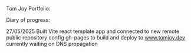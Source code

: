 Tom Joy Portfolio: 

Diary of progress: 

27/05/2025 
Built Vite react template app and connected to new remote public repository 
config gh-pages to build and deploy to www.tomjoy.dev 
currently waiting on DNS propagation 